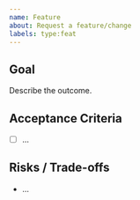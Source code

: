 ```yaml
---
name: Feature
about: Request a feature/change
labels: type:feat
---
```

## Goal
Describe the outcome.

## Acceptance Criteria
- [ ] ...

## Risks / Trade-offs
- ...
